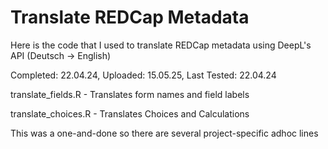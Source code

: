 # Translate REDCap Metadata
Here is the code that I used to translate REDCap metadata using DeepL's API (Deutsch -> English)

Completed: 22.04.24, Uploaded: 15.05.25, Last Tested: 22.04.24

translate_fields.R  - Translates form names and field labels

translate_choices.R - Translates Choices and Calculations

This was a one-and-done so there are several project-specific adhoc lines
